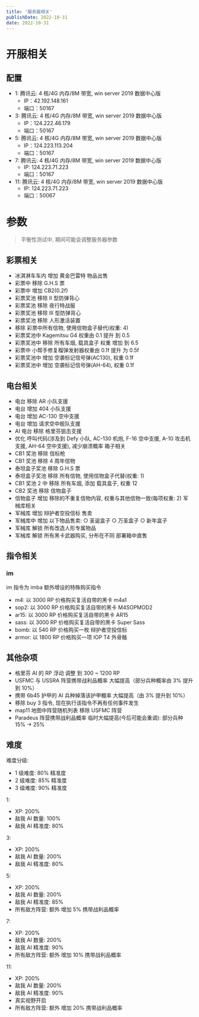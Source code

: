 ```yaml
---
title: '服务器相关'
publishDate: 2022-10-31
date: 2022-10-31
---
```


# 开服相关

## 配置

-   1: 腾讯云: 4 核/4G 内存/8M 带宽, win server 2019 数据中心版
    -   IP：42.192.148.161
    -   端口：50167
-   3: 腾讯云: 4 核/4G 内存/8M 带宽, win server 2019 数据中心版
    -   IP：124.222.46.179
    -   端口：50167
-   5: 腾讯云: 4 核/4G 内存/8M 带宽, win server 2019 数据中心版
    -   IP：124.223.113.204
    -   端口：50167
-   7: 腾讯云: 4 核/4G 内存/8M 带宽, win server 2019 数据中心版
    -   IP: 124.223.71.223
    -   端口：50167
-   11: 腾讯云: 4 核/4G 内存/8M 带宽, win server 2019 数据中心版
    -   IP: 124.223.71.223
    -   端口：50067

# 参数

> 平衡性测试中, 期间可能会调整服务器参数

## 彩票相关

-   冰淇淋车车内 增加 黄金巴雷特 物品出售
-   彩票中 移除 G.H.S 票
-   彩票中 增加 CB2(0.2f)
-   彩票奖池 移除 Ⅱ 型防弹背心
-   彩票奖池 移除 夜行特战服
-   彩票奖池 移除 Ⅲ 型防弹背心
-   彩票奖池 移除 人形激活装置
-   移除 彩票中所有信物, 使用信物盒子替代(权重: 4)
-   彩票奖池中 Kagemitsu G4 权重由 0.1 提升 到 0.5
-   彩票奖池中 移除 所有车烟, 载具盒子 权重 增加 到 6.5
-   彩票中 小帮手修复榴弹发射器权重由 0.1f 提升 为 0.5f
-   彩票奖池中 增加 空袭标记信号弹(AC130), 权重 0.1f
-   彩票奖池中 增加 空袭标记信号弹(AH-64), 权重 0.1f

## 电台相关

-   电台 移除 AR 小队支援
-   电台 增加 404 小队支援
-   电台 增加 AC-130 空中支援
-   电台 增加 请求空中舰队支援
-   AI 电台 移除 格里芬狙击支援
-   优化 呼叫代码(涉及到 Defy 小队, AC-130 机炮, F-16 空中支援, A-10 攻击机支援, AH-64 空中支援), 减少崩溃概率
    箱子相关
-   CB1 奖池 移除 信标枪
-   CB1 奖池 移除 4 周年信物
-   泰坦盒子奖池 移除 G.H.S 票
-   泰坦盒子奖池 移除 所有信物, 使用信物盒子代替(权重: 1)
-   CB1 奖池 2 中 移除 所有车烟, 添加 载具盒子, 权重 12
-   CB2 奖池 移除 信物盒子
-   信物盒子 增加 移除的不重复信物内容, 权重与其他信物一致(每项权重: 2)
    军械库相关
-   军械库 增加 辩护者空投信标 售卖
-   军械库中 增加 以下物品售卖:
    ○ 圣诞盒子
    ○ 万圣盒子
    ○ 新年盒子
-   军械库 解锁 所有改造人形专属物品
-   军械库 解锁 所有黑卡武器购买, 分布在不同 部署箱中直售

## 指令相关

### im

im 指令为 imba 额外增设的特殊购买指令

-   m4: 以 3000 RP 价格购买复活自带的黑卡 m4a1
-   sop2: 以 3000 RP 价格购买复活自带的黑卡 M4SOPMOD2
-   ar15: 以 3000 RP 价格购买复活自带的黑卡 AR15
-   sass: 以 3000 RP 价格购买复活自带的黑卡 Super Sass
-   bomb: 以 540 RP 价格购买一枚 辩护者空投信标
-   armor: 以 1800 RP 价格购买一项 IOP T4 外骨骼

## 其他杂项

-   格里芬 AI 的 RP 浮动 调整 到 300 ~ 1200 RP
-   USFMC 与 USSRA 阵营携带战利品概率 大幅提高（部分兵种概率由 3% 提升到 10%）
-   携带 6b45 护甲的 AI 兵种掉落该护甲概率 大幅提高（由 3% 提升到 10%）
-   移除 buy 3 指令, 现在执行该指令不再有任何事件发生
-   map11 地图中阵营随机列表 移除 USFMC 阵营
-   Paradeus 阵营携带战利品概率 临时大幅提高(今后可能会重调): 部分兵种 15% -> 25%

## 难度

难度分级:

-   1 级难度: 80% 精准度
-   2 级难度: 85% 精准度
-   3 级难度: 90% 精准度

1:

-   XP: 200%
-   敌我 AI 数量: 100%
-   敌我 AI 精准度: 80%

3:

-   XP: 200%
-   敌我 AI 数量: 200%
-   敌我 AI 精准度: 80%

5:

-   XP: 200%
-   敌我 AI 数量: 200%
-   敌我 AI 精准度: 85%
-   所有敌方阵营: 额外 增加 5% 携带战利品概率

7:

-   XP: 200%
-   敌我 AI 数量: 200%
-   敌我 AI 精准度: 90%
-   所有敌方阵营: 额外 增加 10% 携带战利品概率

11:

-   XP: 200%
-   敌我 AI 数量: 200%
-   敌我 AI 精准度: 90%
-   真实视野开启
-   所有敌方阵营: 额外 增加 20% 携带战利品概率

